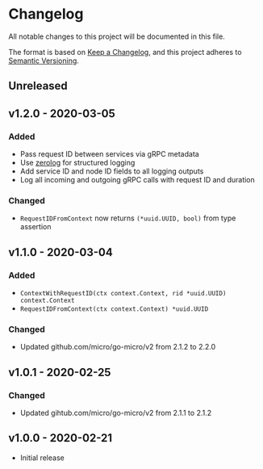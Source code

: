 # Changelog

All notable changes to this project will be documented in this file.

The format is based on [Keep a Changelog][], and this project adheres to
[Semantic Versioning][].

## Unreleased

## v1.2.0 - 2020-03-05

### Added

- Pass request ID between services via gRPC metadata
- Use [zerolog](https://github.com/rs/zerolog) for structured logging
- Add service ID and node ID fields to all logging outputs
- Log all incoming and outgoing gRPC calls with request ID and duration

### Changed

- `RequestIDFromContext` now returns `(*uuid.UUID, bool)` from type assertion

## v1.1.0 - 2020-03-04

### Added

- `ContextWithRequestID(ctx context.Context, rid *uuid.UUID) context.Context`
- `RequestIDFromContext(ctx context.Context) *uuid.UUID`

### Changed

- Updated github.com/micro/go-micro/v2 from 2.1.2 to 2.2.0

## v1.0.1 - 2020-02-25

### Changed

- Updated gihtub.com/micro/go-micro/v2 from 2.1.1 to 2.1.2

## v1.0.0 - 2020-02-21

- Initial release

[keep a changelog]: https://keepachangelog.com/en/1.0.0/
[semantic versioning]: https://semver.org/spec/v2.0.0.html
